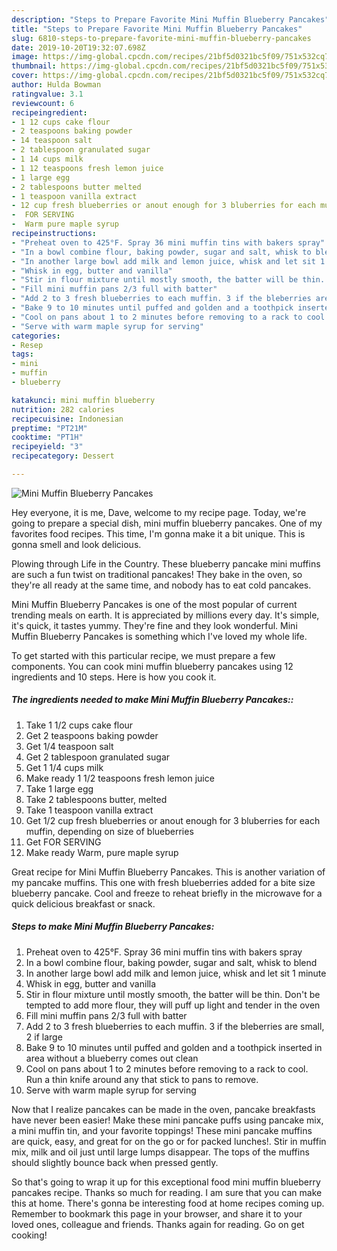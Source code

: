 ```yaml
---
description: "Steps to Prepare Favorite Mini Muffin Blueberry Pancakes"
title: "Steps to Prepare Favorite Mini Muffin Blueberry Pancakes"
slug: 6810-steps-to-prepare-favorite-mini-muffin-blueberry-pancakes
date: 2019-10-20T19:32:07.698Z
image: https://img-global.cpcdn.com/recipes/21bf5d0321bc5f09/751x532cq70/mini-muffin-blueberry-pancakes-recipe-main-photo.jpg
thumbnail: https://img-global.cpcdn.com/recipes/21bf5d0321bc5f09/751x532cq70/mini-muffin-blueberry-pancakes-recipe-main-photo.jpg
cover: https://img-global.cpcdn.com/recipes/21bf5d0321bc5f09/751x532cq70/mini-muffin-blueberry-pancakes-recipe-main-photo.jpg
author: Hulda Bowman
ratingvalue: 3.1
reviewcount: 6
recipeingredient:
- 1 12 cups cake flour
- 2 teaspoons baking powder
- 14 teaspoon salt
- 2 tablespoon granulated sugar
- 1 14 cups milk
- 1 12 teaspoons fresh lemon juice
- 1 large egg
- 2 tablespoons butter melted
- 1 teaspoon vanilla extract
- 12 cup fresh blueberries or anout enough for 3 bluberries for each muffin depending on size of blueberries
-  FOR SERVING
-  Warm pure maple syrup
recipeinstructions:
- "Preheat oven to 425°F. Spray 36 mini muffin tins with bakers spray"
- "In a bowl combine flour, baking powder, sugar and salt, whisk to blend"
- "In another large bowl add milk and lemon juice, whisk and let sit 1 minute"
- "Whisk in egg, butter and vanilla"
- "Stir in flour mixture until mostly smooth, the batter will be thin. Don&#39;t be tempted to add more flour, they will puff up light and tender in the oven"
- "Fill mini muffin pans 2/3 full with batter"
- "Add 2 to 3 fresh blueberries to each muffin. 3 if the bleberries are small, 2 if large"
- "Bake 9 to 10 minutes until puffed and golden and a toothpick inserted in area without a blueberry comes out clean"
- "Cool on pans about 1 to 2 minutes before removing to a rack to cool. Run a thin knife around any that stick to pans to remove."
- "Serve with warm maple syrup for serving"
categories:
- Resep
tags:
- mini
- muffin
- blueberry

katakunci: mini muffin blueberry
nutrition: 282 calories
recipecuisine: Indonesian
preptime: "PT21M"
cooktime: "PT1H"
recipeyield: "3"
recipecategory: Dessert

---
```



![Mini Muffin Blueberry Pancakes](https://img-global.cpcdn.com/recipes/21bf5d0321bc5f09/751x532cq70/mini-muffin-blueberry-pancakes-recipe-main-photo.jpg)

Hey everyone, it is me, Dave, welcome to my recipe page. Today, we're going to prepare a special dish, mini muffin blueberry pancakes. One of my favorites food recipes. This time, I'm gonna make it a bit unique. This is gonna smell and look delicious.

Plowing through Life in the Country. These blueberry pancake mini muffins are such a fun twist on traditional pancakes! They bake in the oven, so they&#39;re all ready at the same time, and nobody has to eat cold pancakes.

Mini Muffin Blueberry Pancakes is one of the most popular of current trending meals on earth. It is appreciated by millions every day. It's simple, it's quick, it tastes yummy. They're fine and they look wonderful. Mini Muffin Blueberry Pancakes is something which I've loved my whole life.


To get started with this particular recipe, we must prepare a few components. You can cook mini muffin blueberry pancakes using 12 ingredients and 10 steps. Here is how you cook it.

##### The ingredients needed to make Mini Muffin Blueberry Pancakes::

1. Take 1 1/2 cups cake flour
1. Get 2 teaspoons baking powder
1. Get 1/4 teaspoon salt
1. Get 2 tablespoon granulated sugar
1. Get 1 1/4 cups milk
1. Make ready 1 1/2 teaspoons fresh lemon juice
1. Take 1 large egg
1. Take 2 tablespoons butter, melted
1. Take 1 teaspoon vanilla extract
1. Get 1/2 cup fresh blueberries or anout enough for 3 bluberries for each muffin, depending on size of blueberries
1. Get  FOR SERVING
1. Make ready  Warm, pure maple syrup


Great recipe for Mini Muffin Blueberry Pancakes. This is another variation of my pancake muffins. This one with fresh blueberries added for a bite size blueberry pancake. Cool and freeze to reheat briefly in the microwave for a quick delicious breakfast or snack. 

##### Steps to make Mini Muffin Blueberry Pancakes:

1. Preheat oven to 425°F. Spray 36 mini muffin tins with bakers spray
1. In a bowl combine flour, baking powder, sugar and salt, whisk to blend
1. In another large bowl add milk and lemon juice, whisk and let sit 1 minute
1. Whisk in egg, butter and vanilla
1. Stir in flour mixture until mostly smooth, the batter will be thin. Don&#39;t be tempted to add more flour, they will puff up light and tender in the oven
1. Fill mini muffin pans 2/3 full with batter
1. Add 2 to 3 fresh blueberries to each muffin. 3 if the bleberries are small, 2 if large
1. Bake 9 to 10 minutes until puffed and golden and a toothpick inserted in area without a blueberry comes out clean
1. Cool on pans about 1 to 2 minutes before removing to a rack to cool. Run a thin knife around any that stick to pans to remove.
1. Serve with warm maple syrup for serving


Now that I realize pancakes can be made in the oven, pancake breakfasts have never been easier! Make these mini pancake puffs using pancake mix, a mini muffin tin, and your favorite toppings! These mini pancake muffins are quick, easy, and great for on the go or for packed lunches!. Stir in muffin mix, milk and oil just until large lumps disappear. The tops of the muffins should slightly bounce back when pressed gently. 

So that's going to wrap it up for this exceptional food mini muffin blueberry pancakes recipe. Thanks so much for reading. I am sure that you can make this at home. There's gonna be interesting food at home recipes coming up. Remember to bookmark this page in your browser, and share it to your loved ones, colleague and friends. Thanks again for reading. Go on get cooking!
